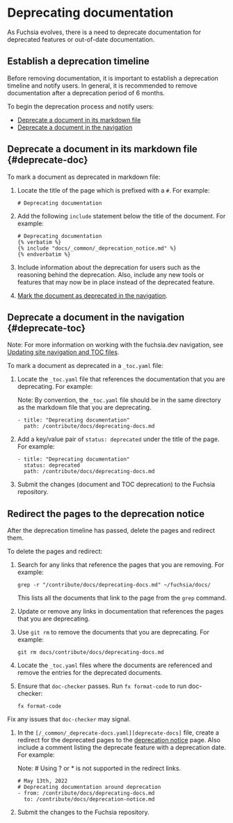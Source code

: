 # Deprecating documentation

As Fuchsia evolves, there is a need to deprecate documentation for deprecated
features or out-of-date documentation.

## Establish a deprecation timeline

Before removing documentation, it is important to establish a deprecation
timeline and notify users. In general, it is recommended to remove documentation
after a deprecation period of 6 months.

To begin the deprecation process and notify users:

* [Deprecate a document in its markdown file](#deprecate-doc)
* [Deprecate a document in the navigation](#deprecate-toc)

## Deprecate a document in its markdown file {#deprecate-doc}

To mark a document as deprecated in markdown file:

1. Locate the title of the page which is prefixed with a `#`. For example:

   ```none {:.devsite-disable-click-to-copy}
   # Deprecating documentation
   ```

1. Add the following `include` statement below the title of the document. For
   example:

   ```none {:.devsite-disable-click-to-copy}
   # Deprecating documentation
   {% verbatim %}
   {% include "docs/_common/_deprecation_notice.md" %}
   {% endverbatim %}
   ```

1. Include information about the deprecation for users such as the
   reasoning behind the deprecation. Also, include any new tools or features
   that may now be in place instead of the deprecated feature.
1. [Mark the document as deprecated in the navigation](#deprecate-toc).

## Deprecate a document in the navigation {#deprecate-toc}

Note: For more information on working with the fuchsia.dev navigation, see
[Updating site navigation and TOC files](documentation-navigation-toc.md).

To mark a document as deprecated in a `_toc.yaml` file:

1. Locate the `_toc.yaml` file that references the documentation that you are
   deprecating. For example:

   Note: By convention, the `_toc.yaml` file should be in the same directory
   as the markdown file that you are deprecating.

   ```none {:.devsite-disable-click-to-copy}
   - title: "Deprecating documentation"
     path: /contribute/docs/deprecating-docs.md
   ```

1. Add a key/value pair of `status: deprecated` under the title of the page. For
   example:

   ```none {:.devsite-disable-click-to-copy}
   - title: "Deprecating documentation"
     status: deprecated
     path: /contribute/docs/deprecating-docs.md
   ```

1. Submit the changes (document and TOC deprecation) to the Fuchsia repository.

## Redirect the pages to the deprecation notice

After the deprecation timeline has passed, delete the pages and redirect them.

To delete the pages and redirect:

1. Search for any links that reference the pages that you are removing. For
   example:

   ```
   grep -r "/contribute/docs/deprecating-docs.md" ~/fuchsia/docs/
   ```

   This lists all the documents that link to the page from the `grep` command.

1. Update or remove any links in documentation that references the pages that
   you are deprecating.

1. Use `git rm` to remove the documents that you are deprecating. For example:

   ```
   git rm docs/contribute/docs/deprecating-docs.md
   ```

1. Locate the `_toc.yaml` files where the documents are referenced and remove
   the entries for the deprecated documents.

1.  Ensure that `doc-checker` passes. Run `fx format-code` to run doc-checker:

    ```
    fx format-code
    ```

   Fix any issues that `doc-checker` may signal.

1. In the `[/_common/_deprecate-docs.yaml][deprecate-docs]` file, create a redirect for
   the deprecated pages to the [deprecation notice][deprecation-notice] page.
   Also include a comment listing the deprecate feature with a deprecation date.
   For example:

   Note: # Using ? or * is not supported in the redirect links.

   ```
   # May 13th, 2022
   # Deprecating documentation around deprecation
   - from: /contribute/docs/deprecating-docs.md
     to: /contribute/docs/deprecation-notice.md
   ```

1. Submit the changes to the Fuchsia repository.


[deprecate-docs]: /_common/_deprecate-docs.yaml
[deprecation-notice]: /contribute/docs/deprecation-notice.md
